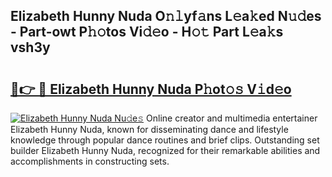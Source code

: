 ## Elizabeth Hunny Nuda O𝚗𝚕yf𝚊ns L𝚎a𝚔ed N𝚞𝚍es - Part-owt P𝚑𝚘tos Vi𝚍𝚎o - H𝚘𝚝 Part L𝚎a𝚔s vsh3y

# <h2><a href="http://kf4wev.oniu.top/?m=Elizabeth+Hunny+Nuda">🔗👉 🔴 Elizabeth Hunny Nuda P𝚑ot𝚘𝚜 V𝚒d𝚎o</a></h2>

[![Elizabeth Hunny Nuda Nu𝚍e𝚜](https://i.imgur.com/0qMVB7G.gif)](http://kf4wev.oniu.top/?m=Elizabeth+Hunny+Nuda)
Online creator and multimedia entertainer Elizabeth Hunny Nuda, known for disseminating dance and lifestyle knowledge through popular dance routines and brief clips. Outstanding set builder Elizabeth Hunny Nuda, recognized for their remarkable abilities and accomplishments in constructing sets.  
